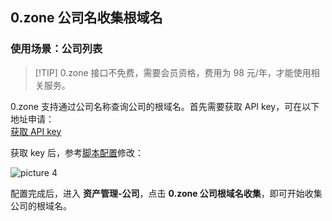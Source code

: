 ## 0.zone 公司名收集根域名

### 使用场景：公司列表

> [!TIP] 0.zone 接口不免费，需要会员资格，费用为 98 元/年，才能使用相关服务。

0.zone 支持通过公司名称查询公司的根域名。首先需要获取 API key，可在以下地址申请：  
[获取 API key](https://0.zone/i?invite_code=WV0IF8)

获取 key 后，参考[脚本配置](/script/脚本配置)修改：

![picture 4](https://github.com/testnet0/testnet/raw/main/a63235f81c778b182ae2ca10b0d9a12293c75b9011dd5d136c0e6e8b34798d9e.png)  

配置完成后，进入 **资产管理-公司**，点击 **0.zone 公司根域名收集**，即可开始收集公司的根域名。
